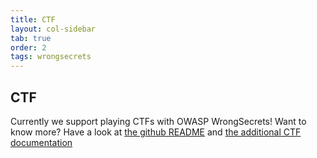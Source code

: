 ```yaml
---
title: CTF
layout: col-sidebar
tab: true
order: 2
tags: wrongsecrets
---
```


## CTF

Currently we support playing CTFs with OWASP WrongSecrets! Want to know more? Have a look at [the github README](https://github.com/commjoen/wrongsecrets#ctf) and [the additional CTF documentation](https://github.com/commjoen/wrongsecrets/blob/master/ctf-instructions.md)
